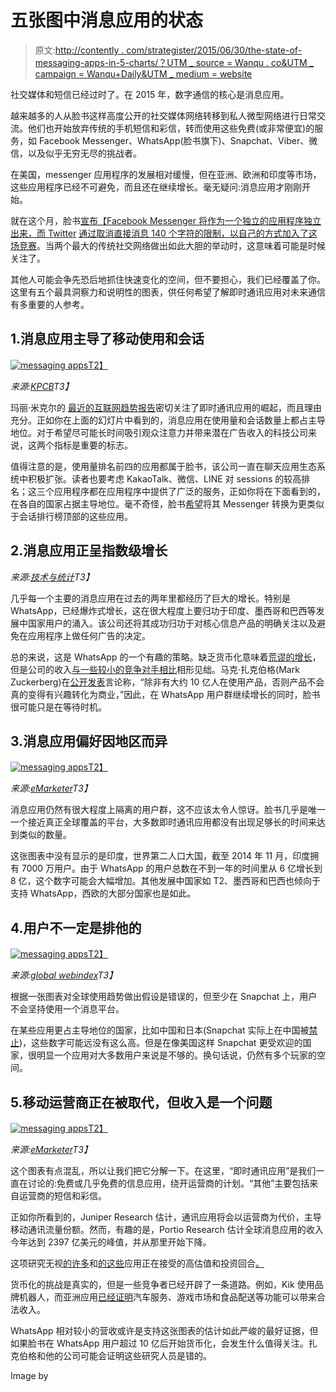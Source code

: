 # 五张图中消息应用的状态

> 原文:[http://contently . com/strategister/2015/06/30/the-state-of-messaging-apps-in-5-charts/？UTM _ source = Wanqu . co&UTM _ campaign = Wanqu+Daily&UTM _ medium = website](http://contently.com/strategist/2015/06/30/the-state-of-messaging-apps-in-5-charts/?utm_source=wanqu.co&utm_campaign=Wanqu+Daily&utm_medium=website)

 社交媒体和短信已经过时了。在 2015 年，数字通信的核心是消息应用。

越来越多的人从脸书这样高度公开的社交媒体网络转移到私人微型网络进行日常交流。他们也开始放弃传统的手机短信和彩信，转而使用这些免费(或非常便宜)的服务，如 Facebook Messenger、WhatsApp(脸书旗下)、Snapchat、Viber、微信，以及似乎无穷无尽的挑战者。

在美国，messenger 应用程序的发展相对缓慢，但在亚洲、欧洲和印度等市场，这些应用程序已经不可避免，而且还在继续增长。毫无疑问:消息应用才刚刚开始。

就在这个月，脸书[宣布【Facebook Messenger 将作为一个独立的应用程序独立出来，而 Twitter](http://www.wired.com/2015/06/facebook-messenger-phone-number-sign-in/) [通过取消直接消息 140 个字符的限制，以自己的方式加入了这场竞赛](http://www.wired.com/2015/06/twitter-just-became-messaging-app/)。当两个最大的传统社交网络做出如此大胆的举动时，这意味着可能是时候关注了。

其他人可能会争先恐后地抓住快速变化的空间，但不要担心，我们已经覆盖了你。这里有五个最具洞察力和说明性的图表，供任何希望了解即时通讯应用对未来通信有多重要的人参考。

## 1.消息应用主导了移动使用和会话

[![messaging apps](../Images/69e5142fc7c5b4da257cc59be5d22d90.png)T2】](https://contently.com/wp-content/uploads/2015/06/2015-internet-trends-report-47-638.jpg)

*来源:[KPCB](http://www.kpcb.com/internet-trends)T3】*

玛丽·米克尔的  [最近的互联网趋势报告](https://contently.com/2015/05/29/5-takeaways-for-content-marketers-from-mary-meekers-internet-trends-report/)密切关注了即时通讯应用的崛起，而且理由充分。正如你在上面的幻灯片中看到的，消息应用在使用量和会话数量上都占主导地位。对于希望尽可能长时间吸引观众注意力并带来潜在广告收入的科技公司来说，这两个指标是重要的标志。

值得注意的是，使用量排名前四的应用都属于脸书，该公司一直在聊天应用生态系统中积极扩张。读者也要考虑 KakaoTalk、微信、LINE 对 sessions 的较高排名；这三个应用程序都在应用程序中提供了广泛的服务，正如你将在下面看到的，在各自的国家占据主导地位。毫不奇怪，脸书[希望](http://time.com/3758471/facebook-messenger-platform-f8/)将其 Messenger 转换为更类似于会话排行榜顶部的这些应用。

## 2.消息应用正呈指数级增长

*来源:[技术与统计](http://www.statsy.co/charts/4)T3】*

几乎每一个主要的消息应用在过去的两年里都经历了巨大的增长。特别是 WhatsApp，已经爆炸式增长，这在很大程度上要归功于印度、墨西哥和巴西等发展中国家用户的涌入。该公司还将其成功归功于对核心信息产品的明确关注以及避免在应用程序上做任何广告的决定。

总的来说，这是 WhatsApp 的一个有趣的策略。缺乏货币化意味着[荒谬的增长](http://www.businessinsider.com/whatsapp-passes-800-million-monthly-active-users-2015-4)，但是公司的收入[与一些较小的竞争对手相比](http://qz.com/179007/wechat-is-nothing-like-whatsapp-and-that-makes-it-even-more-valuable/)相形见绌。马克·扎克伯格(Mark Zuckerberg)在[公开发表](http://www.businessinsider.sg/zuckerberg-products-need-1-billion-users-2014-10/#.VYxjxxNVikp)言论称，“除非有大约 10 亿人在使用产品，否则产品不会真的变得有兴趣转化为商业，”因此，在 WhatsApp 用户群继续增长的同时，脸书很可能只是在等待时机。

## 3.消息应用偏好因地区而异

[![messaging apps](../Images/6a92f5fec1bb1bd8dbe05058433b47d7.png)T2】](https://contently.com/wp-content/uploads/2015/06/top_3_social_messaging_apps_per_country.jpg)

*来源:[eMarketer](http://www.emarketer.com/)T3】*

消息应用仍然有很大程度上隔离的用户群，这不应该太令人惊讶。脸书几乎是唯一一个接近真正全球覆盖的平台，大多数即时通讯应用都没有出现足够长的时间来达到类似的数量。

这张图表中没有显示的是印度，世界第二人口大国，截至 2014 年 11 月，印度拥有 7000 万用户。由于 WhatsApp 的用户总数在不到一年的时间里从 6 亿增长到 8 亿，这个数字可能会大幅增加。其他发展中国家如 T2、墨西哥和巴西也倾向于支持 WhatsApp，西欧的大部分国家也是如此。

## 4.用户不一定是排他的

[![messaging apps](../Images/641d2268a370f2ea400e7fd5d1f92b79.png)T2】](https://contently.com/wp-content/uploads/2015/06/18th-June-2015-7-in-10-Snapchatters-use-Facebook-Messenger-too.png)

*来源:[global webindex](https://www.globalwebindex.net/blog/7-in-10-snapchatters-use-facebook-messenger-too?utm_campaign=Chart+of+the+Day&utm_source=hs_email&utm_medium=email&utm_content=18806404&_hsenc=p2ANqtz-8x45AgD6SDG7LZN1qtIoV6SQVf3lpDt_Iy4C9-f9sYjrcHpQru6OTuCWeevx10xMjAeRTUHPecQrqx2KWlilf1YOgM0Q&_hsmi=18806404)T3】*

根据一张图表对全球使用趋势做出假设是错误的，但至少在 Snapchat 上，用户不会坚持使用一个消息平台。

在某些应用更占主导地位的国家，比如中国和日本(Snapchat 实际上在中国被[禁止](http://money.cnn.com/gallery/news/2014/05/07/banned-china/7.html))，这些数字可能远没有这么高。但是在像美国这样 Snapchat 更受欢迎的国家，很明显一个应用对大多数用户来说是不够的。换句话说，仍然有多个玩家的空间。

## 5.移动运营商正在被取代，但收入是一个问题

[![messaging apps](../Images/7c199c368564993a1a49c60876c94e93.png)T2】](https://contently.com/wp-content/uploads/2015/06/mobile_messaging.jpg)

*来源:[eMarketer](http://www.emarketer.com/)T3】*

这个图表有点混乱，所以让我们把它分解一下。在这里，“即时通讯应用”是我们一直在讨论的:免费或几乎免费的信息应用，绕开运营商的计划。“其他”主要包括来自运营商的短信和彩信。

正如你所看到的，Juniper Research 估计，通讯应用将会以运营商为代价，主导移动通讯流量份额。然而，有趣的是，Portio Research 估计全球消息应用的收入今年达到 2397 亿美元的峰值，并从那里开始下降。

这项研究无视[的许多](http://venturebeat.com/2015/04/16/slack-confirms-160m-funding-round-at-2-8b-valuation/)和[的这些](http://www.nytimes.com/2015/01/26/technology/why-apps-for-messaging-are-trending.html?_r=0)应用正在接受的高估值和投资回合[。](http://www.wsj.com/articles/year-old-messaging-app-yik-yak-draws-big-valuation-1416791097)

货币化的挑战是真实的，但是一些竞争者已经开辟了一条道路。例如，Kik 使用品牌机器人，而亚洲应用[已经证明](https://www.techinasia.com/line-reports-2014-revenues-of-656m-reaches-181m-monthly-active-users/)汽车服务、游戏市场和食品配送等功能可以带来合法收入。

WhatsApp 相对较小的营收或许是支持这张图表的估计如此严峻的最好证据，但如果脸书在 WhatsApp 用户超过 10 亿后开始货币化，会发生什么值得关注。扎克伯格和他的公司可能会证明这些研究人员是错的。

Image by